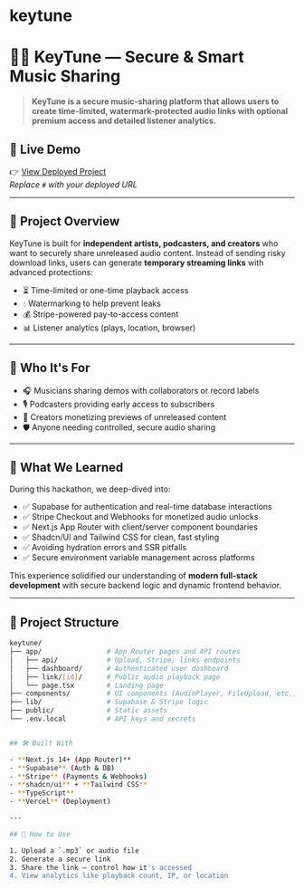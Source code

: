 # keytune

# 🔑🎶 KeyTune — Secure & Smart Music Sharing

> **KeyTune is a secure music-sharing platform that allows users to create time-limited, watermark-protected audio links with optional premium access and detailed listener analytics.**

## 🚀 Live Demo

👉 [View Deployed Project](#)  
_Replace `#` with your deployed URL_

---

## 📖 Project Overview

KeyTune is built for **independent artists, podcasters, and creators** who want to securely share unreleased audio content. Instead of sending risky download links, users can generate **temporary streaming links** with advanced protections:

- ⏳ Time-limited or one-time playback access  
- 💧 Watermarking to help prevent leaks  
- 💰 Stripe-powered pay-to-access content  
- 📊 Listener analytics (plays, location, browser)  

---

## 👥 Who It's For

- 🎧 Musicians sharing demos with collaborators or record labels  
- 🎙️ Podcasters providing early access to subscribers  
- 🧠 Creators monetizing previews of unreleased content  
- 🛡️ Anyone needing controlled, secure audio sharing  

---

## 🧠 What We Learned

During this hackathon, we deep-dived into:

- ✅ Supabase for authentication and real-time database interactions  
- ✅ Stripe Checkout and Webhooks for monetized audio unlocks  
- ✅ Next.js App Router with client/server component boundaries  
- ✅ Shadcn/UI and Tailwind CSS for clean, fast styling  
- ✅ Avoiding hydration errors and SSR pitfalls  
- ✅ Secure environment variable management across platforms  

This experience solidified our understanding of **modern full-stack development** with secure backend logic and dynamic frontend behavior.

---

## 📁 Project Structure

```bash
keytune/
├── app/                # App Router pages and API routes
│   ├── api/            # Upload, Stripe, links endpoints
│   ├── dashboard/      # Authenticated user dashboard
│   ├── link/[id]/      # Public audio playback page
│   └── page.tsx        # Landing page
├── components/         # UI components (AudioPlayer, FileUpload, etc.)
├── lib/                # Supabase & Stripe logic
├── public/             # Static assets
└── .env.local          # API keys and secrets


## 🛠️ Built With

- **Next.js 14+ (App Router)**
- **Supabase** (Auth & DB)
- **Stripe** (Payments & Webhooks)
- **shadcn/ui** + **Tailwind CSS**
- **TypeScript**
- **Vercel** (Deployment)

---

## 🧪 How to Use

1. Upload a `.mp3` or audio file
2. Generate a secure link
3. Share the link — control how it's accessed
4. View analytics like playback count, IP, or location
